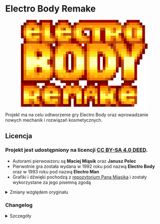 # Electro Body Remake

<p align="center">
<img src=Documentation/ElectroBodyRemakeLogo.png width=80%/>
</p>

Projekt ma na celu odtworzenie gry Electro Body oraz wprowadzanie nowych mechanik i rozwiązań kosmetycznych.

## Licencja

### Projekt jest udostępniony na licencji [**CC BY-SA 4.0 DEED**](https://creativecommons.org/licenses/by-sa/4.0/deed.pl).

- Autorami pierwowzoru są **Maciej Miąsik** oraz **Janusz Pelec**
- Pierwotnie gra została wydana w 1992 roku pod nazwą **Electro Body** oraz w 1993 roku pod nazwą **Electro Man**
- Grafiki i dźwięki pochodzą z [repozytorium Pana Miąsika](https://github.com/tosiabunio/pyelectroman) i zostały wykorzystane za jego pisemną zgodą

<details>
<summary> Zmiany względem oryginału </summary>

- Nowa mechanika wyciągania i chowania broni
- Zmiana tekstur przeciwników, oraz elementów dekoracyjnych (głównie wprowadzenie przezroczystości)
- Zmiana animacji teleportacji Jacka
- Zmiana wyglądu menu pauzy
- Dodane menu główne
- Dodany poziom *Tutorial*
- Zmiana wyglądu wskaźnika temperatury broni
- Zmiana umiejscowienia i wyglądu wskaźnika czipów
- Dodanie moliwości sterowania padem (i moliwości sterowania prędkością ruchu Jacka)
- Zmiana pracy kamery (wprowadzenie płynności)
- Dodany efekt cząsteczkowy (rura na pierwszym poziomie)
- Dodanie grafik i animacji Jacka bez broni

#### Wygląd gry oraz porównania z oryginałem przedstawiane są w [filmach na YouTube](https://youtube.com/@admi126n?si=WHZGn_uWMc3rx_rM).

</details>

### Changelog
<details>
<summary> Szczegóły </summary>

- Beta v1.1 - Drugi poziom i mechanika zapisu stanu gry
- Beta v0.7 - Pierwszy poziom
- Alpha v0.6 - Praca kamery i interfejs
- Pre-alpha v0.5 - Mechanika zmiany punktu odrodzenia
- Pre-alpha v0.4 - Pierwszy przeciwnik i pierwsza armatka
- Pre-alpha v0.3.1 - Poprawki błędów i dodanie brakujących funkcjonalności
- Pre-alpha v0.3 - Mechanika teleportacji gracza: teleportery na poziomie i teleporter wyjścia z poziomu
- Pre-alpha v0.2 - Mechanika strzelania: podnoszenie, chowanie i wyciąganie broni
- Pre-alpha v0.1 - Sterowanie postacią

</details>
